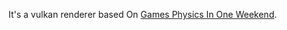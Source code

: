 It's a vulkan renderer based On [Games Physics In One Weekend](https://github.com/gamephysicsweekend/VulkanRenderer).